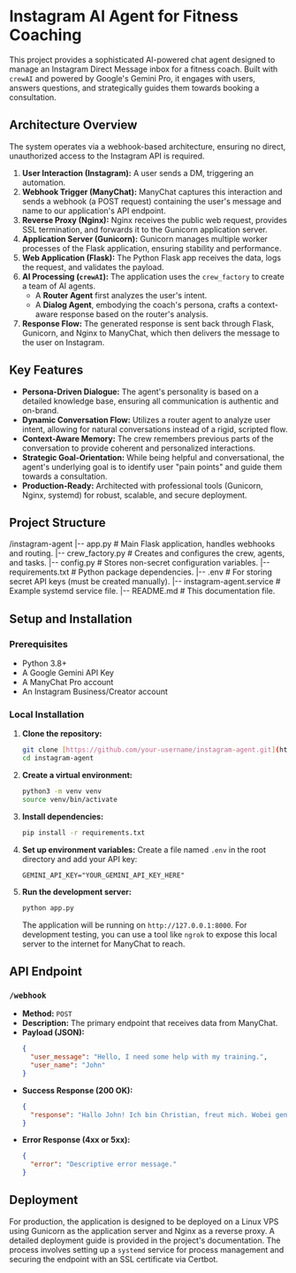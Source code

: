 # Instagram AI Agent for Fitness Coaching

This project provides a sophisticated AI-powered chat agent designed to manage an Instagram Direct Message inbox for a fitness coach. Built with `crewAI` and powered by Google's Gemini Pro, it engages with users, answers questions, and strategically guides them towards booking a consultation.

## Architecture Overview

The system operates via a webhook-based architecture, ensuring no direct, unauthorized access to the Instagram API is required.

1.  **User Interaction (Instagram):** A user sends a DM, triggering an automation.
2.  **Webhook Trigger (ManyChat):** ManyChat captures this interaction and sends a webhook (a POST request) containing the user's message and name to our application's API endpoint.
3.  **Reverse Proxy (Nginx):** Nginx receives the public web request, provides SSL termination, and forwards it to the Gunicorn application server.
4.  **Application Server (Gunicorn):** Gunicorn manages multiple worker processes of the Flask application, ensuring stability and performance.
5.  **Web Application (Flask):** The Python Flask app receives the data, logs the request, and validates the payload.
6.  **AI Processing (`crewAI`):** The application uses the `crew_factory` to create a team of AI agents.
    * A **Router Agent** first analyzes the user's intent.
    * A **Dialog Agent**, embodying the coach's persona, crafts a context-aware response based on the router's analysis.
7.  **Response Flow:** The generated response is sent back through Flask, Gunicorn, and Nginx to ManyChat, which then delivers the message to the user on Instagram.

## Key Features

* **Persona-Driven Dialogue:** The agent's personality is based on a detailed knowledge base, ensuring all communication is authentic and on-brand.
* **Dynamic Conversation Flow:** Utilizes a router agent to analyze user intent, allowing for natural conversations instead of a rigid, scripted flow.
* **Context-Aware Memory:** The crew remembers previous parts of the conversation to provide coherent and personalized interactions.
* **Strategic Goal-Orientation:** While being helpful and conversational, the agent's underlying goal is to identify user "pain points" and guide them towards a consultation.
* **Production-Ready:** Architected with professional tools (Gunicorn, Nginx, systemd) for robust, scalable, and secure deployment.

## Project Structure

/instagram-agent
|-- app.py              # Main Flask application, handles webhooks and routing.
|-- crew_factory.py     # Creates and configures the crew, agents, and tasks.
|-- config.py           # Stores non-secret configuration variables.
|-- requirements.txt    # Python package dependencies.
|-- .env                # For storing secret API keys (must be created manually).
|-- instagram-agent.service # Example systemd service file.
|-- README.md           # This documentation file.


## Setup and Installation

### Prerequisites

* Python 3.8+
* A Google Gemini API Key
* A ManyChat Pro account
* An Instagram Business/Creator account

### Local Installation

1.  **Clone the repository:**
    ```bash
    git clone [https://github.com/your-username/instagram-agent.git](https://github.com/your-username/instagram-agent.git)
    cd instagram-agent
    ```

2.  **Create a virtual environment:**
    ```bash
    python3 -m venv venv
    source venv/bin/activate
    ```

3.  **Install dependencies:**
    ```bash
    pip install -r requirements.txt
    ```

4.  **Set up environment variables:**
    Create a file named `.env` in the root directory and add your API key:
    ```
    GEMINI_API_KEY="YOUR_GEMINI_API_KEY_HERE"
    ```

5.  **Run the development server:**
    ```bash
    python app.py
    ```
    The application will be running on `http://127.0.0.1:8000`. For development testing, you can use a tool like `ngrok` to expose this local server to the internet for ManyChat to reach.

## API Endpoint

### `/webhook`

* **Method:** `POST`
* **Description:** The primary endpoint that receives data from ManyChat.
* **Payload (JSON):**
    ```json
    {
      "user_message": "Hello, I need some help with my training.",
      "user_name": "John"
    }
    ```
* **Success Response (200 OK):**
    ```json
    {
      "response": "Hallo John! Ich bin Christian, freut mich. Wobei genau brauchst du denn Hilfe?"
    }
    ```
* **Error Response (4xx or 5xx):**
    ```json
    {
      "error": "Descriptive error message."
    }
    ```

## Deployment

For production, the application is designed to be deployed on a Linux VPS using Gunicorn as the application server and Nginx as a reverse proxy. A detailed deployment guide is provided in the project's documentation. The process involves setting up a `systemd` service for process management and securing the endpoint with an SSL certificate via Certbot.

